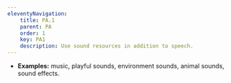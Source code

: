 ```yaml
---
eleventyNavigation:
    title: PA.1
    parent: PA
    order: 1
    key: PA1
    description: Use sound resources in addition to speech.
---
```

- **Examples:** music, playful sounds, environment sounds, animal sounds, sound effects.
